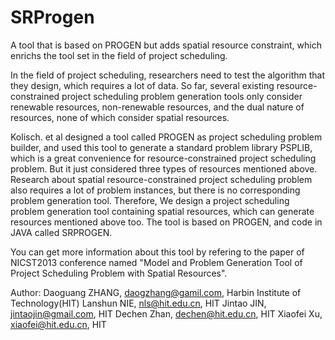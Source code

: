 SRProgen
========

A tool that is based on PROGEN but adds spatial resource constraint, which enrichs the tool set in the field of project scheduling.

In the field of project scheduling, researchers need to test the algorithm that they design, which requires a lot of data. So far, several existing resource-constrained project scheduling problem generation tools only consider renewable resources, non-renewable resources, and the dual nature of resources, none of which consider spatial resources. 

Kolisch. et al designed a tool called PROGEN as project scheduling problem builder, and used this tool to generate a standard problem library PSPLIB, which is a great convenience for resource-constrained project scheduling problem. But it just considered three types of resources mentioned above. Research about spatial resource-constrained project scheduling problem also requires a lot of problem instances, but there is no corresponding problem generation tool. Therefore, We design a project scheduling problem generation tool containing spatial resources, which can generate resources mentioned above too. The tool is based on PROGEN, and code in JAVA called SRPROGEN.

You can get more information about this tool by refering to the paper of NICST2013 conference named "Model and Problem Generation Tool of Project Scheduling Problem with Spatial Resources".

Author:
Daoguang ZHANG, daogzhang@gamil.com,  Harbin Institute of Technology(HIT)
Lanshun NIE,  nls@hit.edu.cn,  HIT
Jintao JIN,  jintaojin@gmail.com,  HIT
Dechen Zhan,  dechen@hit.edu.cn,  HIT
Xiaofei Xu,  xiaofei@hit.edu.cn,  HIT